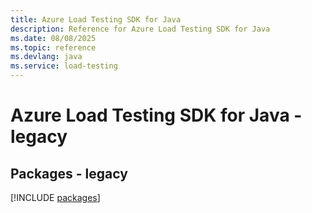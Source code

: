 ```yaml
---
title: Azure Load Testing SDK for Java
description: Reference for Azure Load Testing SDK for Java
ms.date: 08/08/2025
ms.topic: reference
ms.devlang: java
ms.service: load-testing
---
```

# Azure Load Testing SDK for Java - legacy
## Packages - legacy
[!INCLUDE [packages](load-testing-index.md)]
